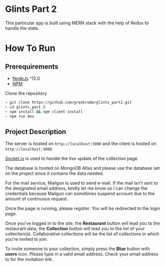 # Glints Part 2 

This particular app is built using MERN stack with the help of Redux to handle the state.


# How To Run

## Prerequirements
* [NodeJs](https://nodejs.org/en/) ^12.0
* [NPM](https://www.npmjs.com/get-npm)

Clone the repository
```bash
~ git clone https://github.com/greekrode/glints_part2.git
~ cd glints_part 2
~ npm install && npm client-install
~ npm run dev
```

## Project Description

The server is hosted on ```http://localhost:5000``` and the client is hosted on ```http://localhost:3000```. 

[Socket.io](https://socket.io/) is used to handle the live update of the collection page. 

The database is hosted on MongoDB Atlas and please use the database set on the project since it contains the data needed. 

For the mail service, Mailgun is used to send e-mail. If the mail isn't sent to the designated email address, kindly let me know so I can change the credentials because Mailgun can sometimes suspend account due to the amount of continuous request.

Once the page is running, please register. You will be redirected to the login page. 

Once you've logged in to the site, the **Restaurant** button will lead you to the restaurant data, the **Collection** button will lead you to the list of your collection(s). Collaborative collections will be the list of collections in which you're invited to join. 

To invite someone to your collection, simply press the **Blue** button with **users** icon. Please type in a valid email address. Check your email address to for the invitation link.
